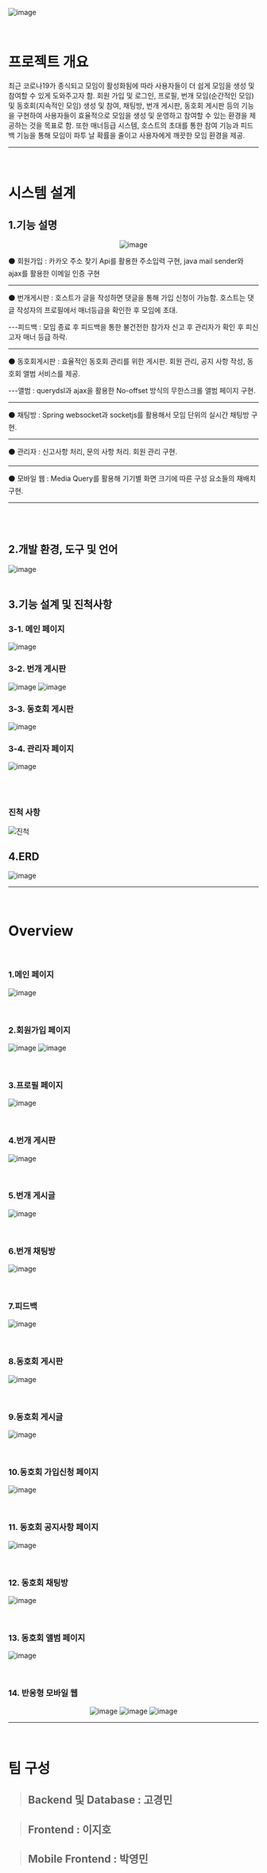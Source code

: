 ![image](https://github.com/focandlol/gathering/assets/50188319/0c82d9eb-d4c5-4556-aaaa-702f6892d670)

<br>

# 프로젝트 개요

최근 코로나19가 종식되고 모임이 활성화됨에 따라 사용자들이 더 쉽게 모임을 생성 및 참여할 수 있게 도와주고자 함. 회원 가입 및 로그인, 프로필, 번개 모임(순간적인 모임) 및 동호회(지속적인 모임) 생성 및 참여, 채팅방, 번개 게시판, 동호회 게시판 등의 기능을 구현하여 사용자들이 효율적으로 모임을 생성 및 운영하고 참여할 수 있는 환경을 제공하는 것을 목표로 함. 또한 매너등급 시스템, 호스트의 초대를 통한 참여 기능과 피드백 기능을 통해 모임이 파투 날 확률을 줄이고 사용자에게 깨끗한 모임 환경을 제공.

---

<br>

# 시스템 설계

## 1.기능 설명

<div align="center">
   
![image](https://github.com/focandlol/gathering/assets/50188319/508c3ba4-bc03-4bb9-bde1-9457a2d71899)

</div>

⚫ 회원가입 : 카카오 주소 찾기 Api를 활용한 주소입력 구현, java mail sender와 ajax를 활용한 이메일 인증 구현

---

⚫ 번개게시판 : 호스트가 글을 작성하면 댓글을 통해 가입 신청이 가능함. 호스트는 댓글 작성자의 프로필에서 매너등급을 확인한 후 모임에 초대.
   
   ---피드백 : 모임 종료 후 피드백을 통한 불건전한 참가자 신고 후 관리자가 확인 후 피신고자 매너 등급 하락.
   
---
⚫ 동호회게시판 : 효율적인 동호회 관리를 위한 게시판. 회원 관리, 공지 사항 작성, 동호회 앨범 서비스를 제공.
   
   ---앨범 : querydsl과 ajax을 활용한 No-offset 방식의 무한스크롤 앨범 페이지 구현.
   
---
⚫ 채팅방 : Spring websocket과 socketjs를 활용해서 모임 단위의 실시간 채팅방 구현.

---
⚫ 관리자 : 신고사항 처리, 문의 사항 처리. 회원 관리 구현.

---
⚫ 모바일 웹 : Media Query를 활용해 기기별 화면 크기에 따른 구성 요소들의 재배치 구현.

---
<br><br>

## 2.개발 환경, 도구 및 언어
![image](https://github.com/focandlol/gathering/assets/50188319/f7ae8471-1792-4858-ae88-549aea23820f)
<br><br>

## 3.기능 설계 및 진척사항


### 3-1. 메인 페이지
![image](https://github.com/focandlol/gathering/assets/50188319/7cbefad9-0c34-4b46-8c67-7cea200acceb)

### 3-2. 번개 게시판
![image](https://github.com/focandlol/gathering/assets/50188319/21bb9b16-c7be-4eb1-a559-43d618dd2291)
![image](https://github.com/focandlol/gathering/assets/50188319/d65d0201-6beb-48f3-b5f8-add81a8fef05)

### 3-3. 동호회 게시판
 ![image](https://github.com/focandlol/gathering/assets/50188319/301e556a-df03-4c3e-a5d6-29e69c757f18)

 ### 3-4. 관리자 페이지
 ![image](https://github.com/focandlol/gathering/assets/50188319/7c2d91c3-be16-4295-a5ce-17dba383640f)

<br><br>

### 진척 사항 
![진척](https://github.com/focandlol/gathering/assets/50188319/27779099-36bc-4e22-b70c-20d30ccc5207)

## 4.ERD


![image](https://github.com/focandlol/gathering/assets/50188319/0ecf1629-065d-4c59-8270-39dceb4efc9f)
<br>

---

<br>

# Overview

<br>

### 1.메인 페이지


 ![image](https://github.com/focandlol/gathering/assets/50188319/b5a2c4af-10a2-4a7d-ae02-cee34ece5de1)

<br>

### 2.회원가입 페이지


![image](https://github.com/focandlol/gathering/assets/50188319/6d898ce2-d4db-44eb-805d-60cbf04cbd8d)
![image](https://github.com/focandlol/gathering/assets/50188319/98ebba46-db2e-46ed-9e25-a2a626ac7108)

<br>

### 3.프로필 페이지


![image](https://github.com/focandlol/gathering/assets/50188319/8c10ec39-65fa-4b2e-bd22-207eab83b676)

<br>

### 4.번개 게시판


![image](https://github.com/focandlol/gathering/assets/50188319/74c6617d-e579-446f-b5ef-82d935712fbc)

<br>

### 5.번개 게시글


![image](https://github.com/focandlol/gathering/assets/50188319/8273915c-a976-4d10-876f-7ed08a617e8b)

<br>

### 6.번개 채팅방


![image](https://github.com/focandlol/gathering/assets/50188319/9e2119a7-7bd2-4c37-b36f-39594b2fa9a7)

<br>

### 7.피드백


 ![image](https://github.com/focandlol/gathering/assets/50188319/7a347e34-d6d6-4e11-a51e-dcd895329c68)

<br>

### 8.동호회 게시판


![image](https://github.com/focandlol/gathering/assets/50188319/d1626c16-1ca0-4779-bf22-b3bc333595c7)

<br>

### 9.동호회 게시글


![image](https://github.com/focandlol/gathering/assets/50188319/d8587a84-4e21-45fa-955c-86f356bb2dfb)

<br>

### 10.동호회 가입신청 페이지


![image](https://github.com/focandlol/gathering/assets/50188319/913b67c2-1969-4720-a7a6-6791ecff3bfe)

<br>

### **11. 동호회 공지사항 페이지** 


![image](https://github.com/focandlol/gathering/assets/50188319/d1445a9e-c754-4660-86c5-208a354175fd)

<br>

### 12. 동호회 채팅방


![image](https://github.com/focandlol/gathering/assets/50188319/3da109e3-a42d-4f28-aea5-6e4594a41701)

<br>

### 13. 동호회 앨범 페이지


![image](https://github.com/focandlol/gathering/assets/50188319/19fc599d-81fe-4e91-b93a-04d839309968)

<br>
   
### 14. 반응형 모바일 웹



<div align="center">

![image](https://github.com/focandlol/gathering/assets/50188319/4ee9b330-ef60-4e33-afb1-083511078670)
![image](https://github.com/focandlol/gathering/assets/50188319/2bc8f53e-9567-4e43-9384-d5bd368c012a)
![image](https://github.com/focandlol/gathering/assets/50188319/3f0b5dec-9462-48db-a079-729736440166)

</div>

---

<br>


# 팀 구성


>## Backend 및 Database : 고경민
       
>## Frontend : 이지호
       
>## Mobile Frontend : 박영민



